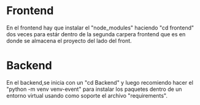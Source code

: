 # Frontend
En el frontend hay que instalar el "node_modules" haciendo "cd frontend" dos veces para estár dentro de la segunda carpera frontend que es en donde se almacena el proyecto del lado del front.

# Backend 
En el backend,se inicia con un "cd Backend" y luego recomiendo hacer el "python -m venv venv-event" para instalar los paquetes dentro de un entorno virtual usando como soporte el archivo "requirements".
